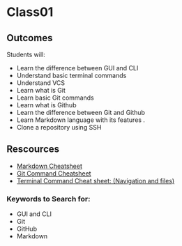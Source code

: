 # Class01

## Outcomes
Students will:
* Learn the difference between GUI and CLI
* Understand basic terminal commands 
* Understand VCS
* Learn what is Git 
* Learn basic Git commands 
* Learn what is Github
* Learn the difference between Git and Github 
* Learn Markdown language with its features .
* Clone a repository using SSH


## Rescources
* [Markdown Cheatsheet](https://www.markdownguide.org/basic-syntax/)
* [Git Command Cheatsheet](https://www.plesk.com/blog/various/git-commands-cheat-sheet/)
* [Terminal Command Cheat sheet: (Navigation and files)](https://www.codecademy.com/learn/learn-the-command-line/modules/learn-the-command-line-navigation/cheatsheet)

### Keywords to Search for: 
* GUI and CLI
* Git
* GitHub
* Markdown